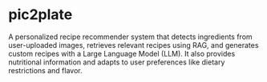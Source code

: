 # pic2plate
A personalized recipe recommender system that detects ingredients from user-uploaded images, retrieves relevant recipes using RAG, and generates custom recipes with a Large Language Model (LLM). It also provides nutritional information and adapts to user preferences like dietary restrictions and flavor.
